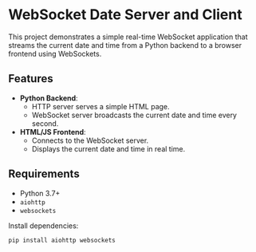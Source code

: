# WebSocket Date Server and Client

This project demonstrates a simple real-time WebSocket application that streams the current date and time from a Python backend to a browser frontend using WebSockets.

## Features

- **Python Backend**:
  - HTTP server serves a simple HTML page.
  - WebSocket server broadcasts the current date and time every second.
- **HTML/JS Frontend**:
  - Connects to the WebSocket server.
  - Displays the current date and time in real time.

## Requirements

- Python 3.7+
- `aiohttp`
- `websockets`

Install dependencies:

```bash
pip install aiohttp websockets
